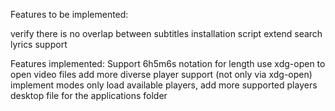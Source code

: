 Features to be implemented:

verify there is no overlap between subtitles
installation script
extend search lyrics support

Features implemented:
Support 6h5m6s notation for length
use xdg-open to open video files
add more diverse player support (not only via xdg-open)
implement modes
only load available players, add more supported players
desktop file for the applications folder